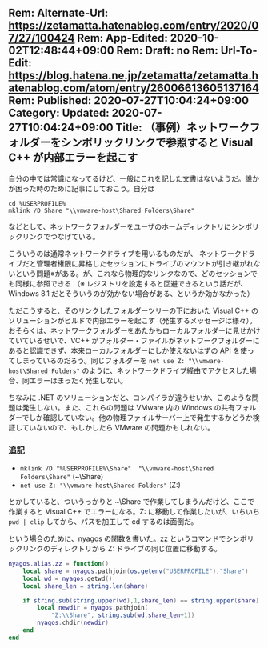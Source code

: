 Rem: Alternate-Url: https://zetamatta.hatenablog.com/entry/2020/07/27/100424
Rem: App-Edited: 2020-10-02T12:48:44+09:00
Rem: Draft: no
Rem: Url-To-Edit: https://blog.hatena.ne.jp/zetamatta/zetamatta.hatenablog.com/atom/entry/26006613605137164
Rem: Published: 2020-07-27T10:04:24+09:00
Category:
Updated: 2020-07-27T10:04:24+09:00
Title: （事例）ネットワークフォルダーをシンボリックリンクで参照すると Visual C++ が内部エラーを起こす
---
自分の中では常識になってるけど、一般にこれを記した文書はないようだ。誰かが困った時のために記事にしておこう。自分は

```
cd %USERPROFILE%
mklink /D Share "\\vmware-host\Shared Folders\Share"
```

などとして、ネットワークフォルダーをユーザのホームディレクトリにシンボリックリンクでつなげている。

こういうのは通常ネットワークドライブを用いるものだが、 ネットワークドライブだと管理者権限に昇格したセッションにドライブのマウントが引き継がれないという問題※がある。が、これなら物理的なリンクなので、どのセッションでも同様に参照できる
（※ レジストリを設定すると回避できるという話だが、Windows 8.1 だとそういうのが効かない場合がある、というか効かなかった）

ただこうすると、そのリンクしたフォルダーツリーの下においた Visual C++ のソリューションがビルドで内部エラーを起こす（発生するメッセージは様々）。おそらくは、ネットワークフォルダーをあたかもローカルフォルダーに見せかけていているせいで、VC++ がフォルダー・ファイルがネットワークフォルダーにあると認識できず、本来ローカルフォルダーにしか使えないはずの API を使ってしまっているのだろう。同じフォルダーを `net use Z: "\\vmware-host\Shared Folders"` のように、ネットワークドライブ経由でアクセスした場合、同エラーはまったく発生しない。

ちなみに .NET のソリューションだと、コンパイラが違うせいか、このような問題は発生しない。また、これらの問題は VMware 内の Windows の共有フォルダーでしか確認していない。他の物理ファイルサーバー上で発生するかどうか検証していないので、もしかしたら VMware の問題かもしれない。

### 追記

- `mklink /D "%USERPROFILE%\Share"  "\\vmware-host\Shared Folders\Share"`  (~\Share)
- `net use Z: "\\vmware-host\Shared Folders"` (Z:)

とかしていると、ついうっかりと ~\Share で作業してしまうんだけど、ここで作業すると Visual C++ でエラーになる。Z: に移動して作業したいが、いちいち `pwd | clip`  してから、パスを加工して cd するのは面倒だ。

という場合のために、nyagos の関数を書いた。zz というコマンドでシンボリックリンクのディレクトリから Z: ドライブの同じ位置に移動する。

```lua
nyagos.alias.zz = function()
    local share = nyagos.pathjoin(os.getenv("USERPROFILE"),"Share")
    local wd = nyagos.getwd()
    local share_len = string.len(share)

    if string.sub(string.upper(wd),1,share_len) == string.upper(share) then
        local newdir = nyagos.pathjoin(
            "Z:\\Share", string.sub(wd,share_len+1))
        nyagos.chdir(newdir)
    end
end
```